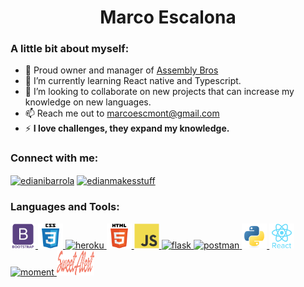 <h1 align="center">Marco Escalona</h1>
<h3>A little bit about myself:</h3>

- 🔭 Proud owner and manager of [Assembly Bros](https://assemblybros.wixsite.com/home)
- 🌱 I’m currently learning React native and Typescript.
- 👯 I’m looking to collaborate on new projects that can increase my knowledge on new languages.
- 📫 Reach me out to marcoescmont@gmail.com
- ⚡ **I love challenges, they expand my knowledge.**

<h3 align="left">Connect with me:</h3>
<p align="left">
<a href="https://www.linkedin.com/in/marco-escalona-306982169" target="blank"><img align="center" src="https://raw.githubusercontent.com/rahuldkjain/github-profile-readme-generator/master/src/images/icons/Social/linked-in-alt.svg" alt="edianibarrola" height="30" width="40" /></a>
<a href="https://www.instagram.com/marcoescmont" target="blank"><img align="center" src="https://raw.githubusercontent.com/rahuldkjain/github-profile-readme-generator/master/src/images/icons/Social/instagram.svg" alt="edianmakesstuff" height="30" width="40" /></a>
</p>

<h3 align="left">Languages and Tools:</h3>
<p align="left"> </a> <a href="https://getbootstrap.com" target="_blank"> <img src="https://raw.githubusercontent.com/devicons/devicon/master/icons/bootstrap/bootstrap-plain-wordmark.svg" alt="bootstrap" width="40" height="40"/> </a> <a href="https://www.w3schools.com/css/" target="_blank"> <img src="https://raw.githubusercontent.com/devicons/devicon/master/icons/css3/css3-original-wordmark.svg" alt="css3" width="40" height="40"/> </a> <a href="https://heroku.com" target="_blank"> <img src="https://www.vectorlogo.zone/logos/heroku/heroku-icon.svg" alt="heroku" width="40" height="40"/> </a> <a href="https://www.w3.org/html/" target="_blank"> <img src="https://raw.githubusercontent.com/devicons/devicon/master/icons/html5/html5-original-wordmark.svg" alt="html5" width="40" height="40"/> </a> <a href="https://developer.mozilla.org/en-US/docs/Web/JavaScript" target="_blank"> <img src="https://raw.githubusercontent.com/devicons/devicon/master/icons/javascript/javascript-original.svg" alt="javascript" width="40" height="40"/> </a> <a href="https://flask.palletsprojects.com/en/2.0.x/" target="_blank"> <img src="https://img.pngio.com/flask-web-framework-python-software-framework-jinja-flask-software-framework-png-800_1052.jpg" alt="flask" width="40" height="40"/> </a> <a href="https://postman.com" target="_blank"> <img src="https://www.vectorlogo.zone/logos/getpostman/getpostman-icon.svg" alt="postman" width="40" height="40"/> </a> <a href="https://www.python.org" target="_blank"> <img src="https://raw.githubusercontent.com/devicons/devicon/master/icons/python/python-original.svg" alt="python" width="40" height="40"/> </a> <a href="https://reactjs.org/" target="_blank"> <img src="https://raw.githubusercontent.com/devicons/devicon/master/icons/react/react-original-wordmark.svg" alt="react" width="40" height="40"/> </a>  <a href="https://momentjs.com/" target="_blank"> <img src="https://seeklogo.com/images/M/momentjs-logo-4DF96FC733-seeklogo.com.png" alt="moment" width="40" height="40"/> </a> <a href="https://sweetalert2.github.io/" target="_blank"> <img src="https://raw.githubusercontent.com/t4t5/sweetalert/e3c2085473a0eb5a6b022e43eb22e746380bb955/assets/logotype.png" alt="swtalrt" width="60" height="40"/> </a> </p>
<!--
**marcoescmont/marcoescmont** is a ✨ _special_ ✨ repository because its `README.md` (this file) appears on your GitHub profile.

Here are some ideas to get you started:

- 🔭 I’m currently working on ...
- 🌱 I’m currently learning ...
- 👯 I’m looking to collaborate on ...
- 🤔 I’m looking for help with ...
- 💬 Ask me about ...
- 📫 How to reach me: ...
- 😄 Pronouns: ...
- ⚡ Fun fact: ...

# Hi there 👋 this is Marco Escalona, welcome to myGithub!
-->

